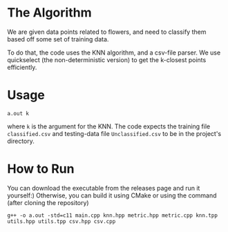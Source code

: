 # The Algorithm
We are given data points related to flowers, and need to classify them based off some set of training data.

To do that, the code uses the KNN algorithm, and a csv-file parser.
We use quickselect (the non-deterministic version) to get the k-closest points efficiently.

# Usage
```text
a.out k
```
where `k` is the argument for the KNN. The code expects the training file `classified.csv` and testing-data file `Unclassified.csv`
to be in the project's directory.
# How to Run
You can download the executable from the releases page and run it yourself:)
Otherwise, you can build it using CMake or using the command (after cloning the repository)
```text
g++ -o a.out -std=c11 main.cpp knn.hpp metric.hpp metric.cpp knn.tpp utils.hpp utils.tpp csv.hpp csv.cpp 
```
